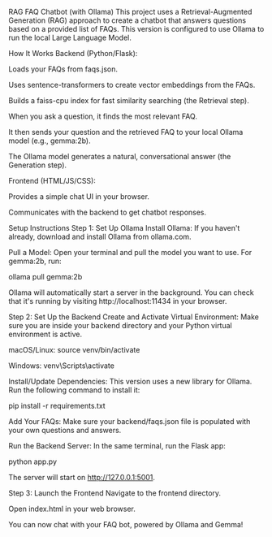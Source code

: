 RAG FAQ Chatbot (with Ollama)
This project uses a Retrieval-Augmented Generation (RAG) approach to create a chatbot that answers questions based on a provided list of FAQs. This version is configured to use Ollama to run the local Large Language Model.

How It Works
Backend (Python/Flask):

Loads your FAQs from faqs.json.

Uses sentence-transformers to create vector embeddings from the FAQs.

Builds a faiss-cpu index for fast similarity searching (the Retrieval step).

When you ask a question, it finds the most relevant FAQ.

It then sends your question and the retrieved FAQ to your local Ollama model (e.g., gemma:2b).

The Ollama model generates a natural, conversational answer (the Generation step).

Frontend (HTML/JS/CSS):

Provides a simple chat UI in your browser.

Communicates with the backend to get chatbot responses.

Setup Instructions
Step 1: Set Up Ollama
Install Ollama: If you haven't already, download and install Ollama from ollama.com.

Pull a Model: Open your terminal and pull the model you want to use. For gemma:2b, run:

ollama pull gemma:2b

Ollama will automatically start a server in the background. You can check that it's running by visiting http://localhost:11434 in your browser.

Step 2: Set Up the Backend
Create and Activate Virtual Environment:
Make sure you are inside your backend directory and your Python virtual environment is active.

macOS/Linux: source venv/bin/activate

Windows: venv\Scripts\activate

Install/Update Dependencies:
This version uses a new library for Ollama. Run the following command to install it:

pip install -r requirements.txt

Add Your FAQs:
Make sure your backend/faqs.json file is populated with your own questions and answers.

Run the Backend Server:
In the same terminal, run the Flask app:

python app.py

The server will start on http://127.0.0.1:5001.

Step 3: Launch the Frontend
Navigate to the frontend directory.

Open index.html in your web browser.

You can now chat with your FAQ bot, powered by Ollama and Gemma!